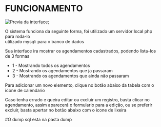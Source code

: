 # FUNCIONAMENTO

![Previa da interface]('./imagens/interface.png');

<p>O sistema funciona da seguinte forma, foi utilizado um servidor local php para roda-lo<br>utilizado mysqli para o banco de dados</p>
<p>Sua interface ira mostrar os agendamentos cadastrados, podendo lista-los de 3 formas</p>

<ul>
    <li>1 - Mostrando todos os agendamentos</li>
    <li>2 - Mostrando os agendamentos que ja passaram</li>
    <li>3 - Mostrando os agendamentos que ainda não passaram</li>
</ul>

<p>Para adicionar um novo elemento, clique no botão abaixo da tabela com o icone de calendario</p>
<p>Caso tenha errado e queira editar ou excluir um registro, basta clicar no agendamento, assim aparecerá o formulario para a edição, ou se preferir excluir, basta apertar no botão abaixo com o icone de lixeira</p>

#O dump sql esta na pasta dump
